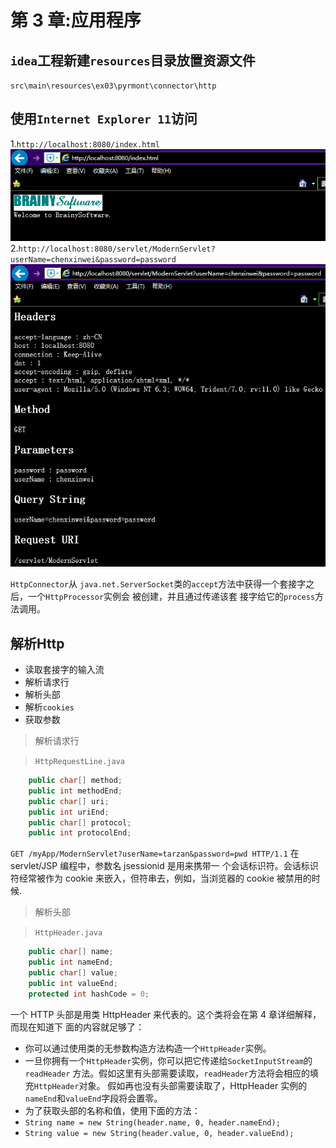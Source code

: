 # 第 3 章:应用程序

## `idea`工程新建`resources`目录放置资源文件
`src\main\resources\ex03\pyrmont\connector\http`

## 使用`Internet Explorer 11`访问

1.`http://localhost:8080/index.html`
![html](png/3-1.png)
2.`http://localhost:8080/servlet/ModernServlet?userName=chenxinwei&password=password`
![servlet](png/3-2.png)


`HttpConnector`从
`java.net.ServerSocket`类的`accept`方法中获得一个套接字之后，一个`HttpProcessor`实例会
被创建，并且通过传递该套 接字给它的`process`方法调用。

## 解析Http

- 读取套接字的输入流
- 解析请求行
- 解析头部
- 解析`cookies`
- 获取参数

> 解析请求行

> `HttpRequestLine.java`

```java
    public char[] method;
    public int methodEnd;
    public char[] uri;
    public int uriEnd;
    public char[] protocol;
    public int protocolEnd;
```
`GET /myApp/ModernServlet?userName=tarzan&password=pwd HTTP/1.1`
在 servlet/JSP 编程中，参数名 jsessionid 是用来携带一
个会话标识符。会话标识符经常被作为 cookie 来嵌入，但符串去，例如，当浏览器的 cookie 被禁用的时候.

> 解析头部

> `HttpHeader.java`

```java
    public char[] name;
    public int nameEnd;
    public char[] value;
    public int valueEnd;
    protected int hashCode = 0;
```

一个 HTTP 头部是用类 HttpHeader 来代表的。这个类将会在第 4 章详细解释，而现在知道下
面的内容就足够了：

- 你可以通过使用类的无参数构造方法构造一个`HttpHeader`实例。
- 一旦你拥有一个`HttpHeader`实例，你可以把它传递给`SocketInputStream`的`readHeader`
方法。假如这里有头部需要读取，`readHeader`方法将会相应的填充`HttpHeader`对象。
假如再也没有头部需要读取了，HttpHeader 实例的`nameEnd`和`valueEnd`字段将会置零。
- 为了获取头部的名称和值，使用下面的方法：
- `String name = new String(header.name, 0, header.nameEnd);`
- `String value = new String(header.value, 0, header.valueEnd);`